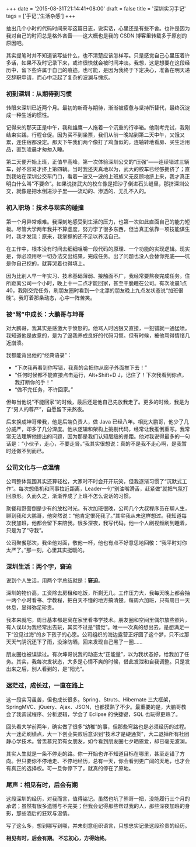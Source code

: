 +++
date = '2015-08-31T21:14:41+08:00'
draft = false 
title = '深圳实习手记'
tags = ['手记','生活杂感']
+++

抽出几个小时的代码时间来写这篇日志，说实话，心里还是有些不舍。也许是因为我对自己的时间总是格外吝啬——这大概也是我的 CSDN 博客里转载多于原创的原因吧。

其实提笔时并不知道该写些什么，也不清楚应该怎样写。只是感觉自己心里压着许多话，如果不及时记录下来，或许很快就会被时间冲淡。我想，这是想要在这段经历中，留下些许属于自己的痕迹。也可能，是因为我终于下定决心，准备在明天递交辞职申请，而心中泛起了复杂的波澜与愧疚。

### 初到深圳：从期待到习惯

转眼来深圳已近两个月。最初的新奇与期待，渐渐被疲惫与坚持所替代，最终沉淀成一种生活的惯性。

记得来的那天正是中午，我和雄鹰一人拖着一个沉重的行李箱。他刚考完试，我刚结束实践，行程仓促。因为买不到坐票，我们从前一晚站到第二天中午，又饿又累，连住宿都没定。那天下午我们两个像打了鸡血似的，连轴转地看房、买生活用品，直到凌晨才匆匆入睡。

第二天便开始上班，正值早高峰，第一次体验深圳公交的“压强”——连续错过三辆车，好不容易才挤上第四辆。当时我还天真地以为，武大的校车已经够拥挤了；直到我站在深圳公交车门口，看着一波又一波的上班族义无反顾地挤上来，我才真正明白什么叫“不要命”。如果说挤武大的校车像是把沙子倒进石头缝里，那挤深圳公交，就像是把水倒进沙子里——流动的、渗透的、无孔不入的。

### 初入职场：技术与现实的碰撞

第一个月异常艰难。我深刻地感受到生活的压力，也第一次如此直面自己的能力短板。尽管大学两年我并不算虚度，努力学了很多东西，但当真正依靠一项技能谋生时，我才发现：原来，我掌握的还不足以养活自己。

在工作中，根本没有时间去细细咀嚼一段代码的原理、一个功能的实现逻辑。现实是，你必须用尽一切办法交出结果，完成任务。出了问题也没人会替你兜底——坑是你自己挖的，就算哭着也得填上。

因为比别人早一年实习、技术基础薄弱、接触面不广，我经常要熬夜完成任务。住所距离公司一个小时，晚上十一二点才能回家，甚至干脆睡在公司。有次凌晨1点40，我刚交完任务，刷朋友圈时看到一个北漂的朋友晚上九点发状态说“加班很晚”。我盯着那条动态，心中一阵苦笑。

### 被“骂”中成长：大鹏哥与坤哥

对大鹏哥，我其实是感激大于愤怒的。他骂人时凶狠又直接，一犯错就一通猛喷。我知道他是故意的，是为了逼我养成良好的代码习惯。但有时候，被他骂得情绪几近崩溃。

我都能背出他的“经典语录”：

- “下次我再看到你写错，我真的会把你从窗子外面推下去！”
- “任何时候都不能直接点击运行，Alt+Shift+D J，记住了！下次我看到你点，我打断你的手！”
- “做不完任务，不许回家。”

但每当他说“不能回家”的时候，最后还是他自己先放我走了。更多的时候，我是为了“男人的尊严”，自愿留下来熬夜。

后来换成坤哥带我，他是后端负责人，做 Java 已经八年。相比大鹏哥，他少了几分威严，却多了几分深度。他从逻辑和架构上挑剔代码，经常让我推倒重写。我常常无法理解他提出的问题，因为那是我们认知层级的差距。他对我说得最多的一句话是：“小伙子，走心，不要走肾。”我其实很想说：真的不是我不走心啊，是我暂时还做不到而已。

### 公司文化与一点温情

公司整体氛围其实还算轻松，大家时不时会开开玩笑，但我逐渐习惯了“沉默式工作”。每次想借机和同事拉近距离，Leader一句“别油嘴滑舌，赶紧做”就把气氛打回原形。久而久之，渐渐养成了上班不怎么说话的习惯。

聚餐和野营倒是少有的放松时光。有次加班很晚，公司几个大叔程序员在聊人生，聊到我和大鹏哥，他突然说：“他肯定恨死我了。”其实我从未这样想过。我知道每次我加班，他都会留下来陪我。很多深夜，我写代码，他一个人刷视频刷到睡着，只是为了“守我”。

公司聚餐那次，我坐他对面，敬他一杯，他也有点不好意思地回敬：“我平时对你太严了。”那一刻，心里其实挺暖的。

### 深圳生活：两个字，窘迫

说到个人生活，用两个字总结就是：**窘迫**。

深圳的物价高，工资除去房租和吃饭，所剩无几。工作压力大，我每天晚上都会抽一两个小时看书、学教程，把白天不懂的地方搞清楚。每周六加班，只有周日一天休息，显得弥足珍贵。

我本来就宅，周日基本都是窝在家里看书学技术。朋友圈和空间里偶尔放些照片，有人误以为我经常出去玩，其实不过是“错觉”。唯一一次真的想出去，是想满足一下“没见过海”的乡下孩子的心愿。公司组织的海边露营正好圆了这个梦，只不过那天天气阴沉还下了雨，没涂防晒，回来发现自己黑了一圈……

朋友圈也被误读过。有次坤哥说我的动态太“正能量”，以为我状态好，给我加了任务。其实，我每次发状态，大多是心情不爽的时候，借此发泄和自我调整。只是发出来之后，别人看到的，是“阳光”。

### 迷茫过，成长过，一直在路上

这一段实习虽苦，但也成长很多。Spring、Struts、Hibernate 三大框架，SpringMVC、jQuery、Ajax、JSON，也都摸熟了不少。最重要的是，大鹏哥教会了我调试程序、分析逻辑，学会了 Eclipse 的快捷键，SQL 也玩得更熟了。

回头看大学前两年，确实做了很多“幼稚”的事，但那些弯路也是必须经历的过程。大一迷茫刷绩点，大一下创业失败后意识到“技术才是硬通货”，大二退掉所有社团静心学技术。曾羡慕兄弟有女朋友，如今看到朋友圈七夕晒恩爱，却已毫无波澜。

其实人生就是一条不停走的路。你一开始也许不知道目标在哪里，甚至走错了方向。但只要你不停地走、不停地经历，总有一天，你会看到更广阔的天地，也才会有真正的选择权。可一旦你停下了，就真的停在了原地。

### 尾声：相见有时，后会有期

这段深圳的经历，对我而言，值得铭记。虽然也坑了熊哥一把，没能履行三个月的承诺；虽然有很多遗憾与不完美；但我会记得那些帮过我的人，那些深夜加班的身影，那些酒后的狂欢与温情。

写了这么多，想到哪写到哪，并未刻意组织语言，只想忠实记录这段珍贵的经历。

**相见有时，后会有期。
 不忘初心，方得始终。**